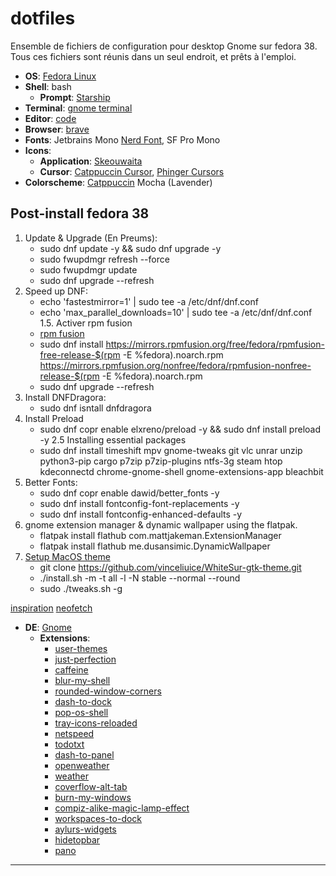 # dotfiles
Ensemble de fichiers de configuration pour desktop Gnome sur fedora 38.
Tous ces fichiers sont réunis dans un seul endroit, et prêts à l'emploi.

- **OS**: [Fedora Linux](https://getfedora.org/)
- **Shell**: bash
  - **Prompt**: [Starship](https://starship.rs/)
- **Terminal**: [gnome terminal](https://help.gnome.org/users/gnome-terminal/stable/)
- **Editor**: [code](https://code.visualstudio.com/)
- **Browser**: [brave](https://brave.com/)
- **Fonts**: Jetbrains Mono [Nerd Font](https://www.nerdfonts.com/), SF Pro Mono
- **Icons**:
  - **Application**: [Skeouwaita](https://github.com/Frostbitten-jello/Skeuowaita)
  - **Cursor**: [Catppuccin Cursor](https://github.com/catppuccin/cursors), [Phinger Cursors](https://github.com/phisch/phinger-cursors)
- **Colorscheme**: [Catppuccin](https://github.com/catppuccin/catppuccin) Mocha (Lavender)

## Post-install fedora 38
1. Update & Upgrade (En Preums):
	- sudo dnf update -y && sudo dnf upgrade -y
	- sudo fwupdmgr refresh --force
	- sudo fwupdmgr update
	- sudo dnf upgrade --refresh
6. Speed up DNF:
	- echo 'fastestmirror=1' | sudo tee -a /etc/dnf/dnf.conf
	- echo 'max_parallel_downloads=10' | sudo tee -a /etc/dnf/dnf.conf
1.5. Activer rpm fusion
	- [rpm fusion](https://rpmfusion.org/Configuration)
	- sudo dnf install https://mirrors.rpmfusion.org/free/fedora/rpmfusion-free-release-$(rpm -E %fedora).noarch.rpm https://mirrors.rpmfusion.org/nonfree/fedora/rpmfusion-nonfree-release-$(rpm -E %fedora).noarch.rpm
	- sudo dnf upgrade --refresh
7. Install DNFDragora:
	- sudo dnf isntall dnfdragora
4. Install Preload
	- sudo dnf copr enable elxreno/preload -y && sudo dnf install preload -y
2.5 Installing essential packages
	- sudo dnf install timeshift mpv gnome-tweaks git vlc unrar unzip python3-pip cargo p7zip p7zip-plugins ntfs-3g steam htop kdeconnectd chrome-gnome-shell gnome-extensions-app bleachbit
11. Better Fonts:
	- sudo dnf copr enable dawid/better_fonts -y
	- sudo dnf install fontconfig-font-replacements -y
	- sudo dnf install fontconfig-enhanced-defaults -y
13. gnome extension manager & dynamic wallpaper using the flatpak. 
	- flatpak install flathub com.mattjakeman.ExtensionManager
	- flatpak install flathub me.dusansimic.DynamicWallpaper
14. [Setup MacOS theme](https://github.com/vinceliuice/WhiteSur-gtk-theme)
	- git clone https://github.com/vinceliuice/WhiteSur-gtk-theme.git
	- ./install.sh -m -t all -l -N stable --normal --round
	- sudo ./tweaks.sh -g

[inspiration](https://github.com/lime-desu/dootsfile)
[neofetch](https://itsfoss.com/using-neofetch/)

- **DE**: [Gnome](https://www.gnome.org/)
  - **Extensions**:
    -  [user-themes](https://extensions.gnome.org/extension/19/user-themes/)
    -  [just-perfection](https://extensions.gnome.org/extension/3843/just-perfection/)
    -  [caffeine](https://extensions.gnome.org/extension/517/caffeine/)
    -  [blur-my-shell](https://extensions.gnome.org/extension/3193/blur-my-shell/)
    -  [rounded-window-corners](https://extensions.gnome.org/extension/5237/rounded-window-corners/)
    -  [dash-to-dock](https://extensions.gnome.org/extension/307/dash-to-dock/)
    -  [pop-os-shell](https://github.com/pop-os/shell)
    -  [tray-icons-reloaded](https://extensions.gnome.org/extension/2890/tray-icons-reloaded/)
    -  [netspeed](https://extensions.gnome.org/extension/104/netspeed/)
    -  [todotxt](https://extensions.gnome.org/extension/570/todotxt/)
    -  [dash-to-panel](https://extensions.gnome.org/extension/1160/dash-to-panel/)
    -  [openweather](https://extensions.gnome.org/extension/750/openweather/)
    -  [weather](https://extensions.gnome.org/extension/613/weather/)
    -  [coverflow-alt-tab](https://extensions.gnome.org/extension/97/coverflow-alt-tab/)
    -  [burn-my-windows](https://extensions.gnome.org/extension/4679/burn-my-windows/)
    -  [compiz-alike-magic-lamp-effect](https://extensions.gnome.org/extension/3740/compiz-alike-magic-lamp-effect/)
    -  [workspaces-to-dock](https://extensions.gnome.org/extension/427/workspaces-to-dock/)
    -  [aylurs-widgets](https://extensions.gnome.org/extension/5338/aylurs-widgets/)
    -  [hidetopbar](https://extensions.gnome.org/extension/545/hide-top-bar/)
    -  [pano](https://extensions.gnome.org/extension/5278/pano/)

---



